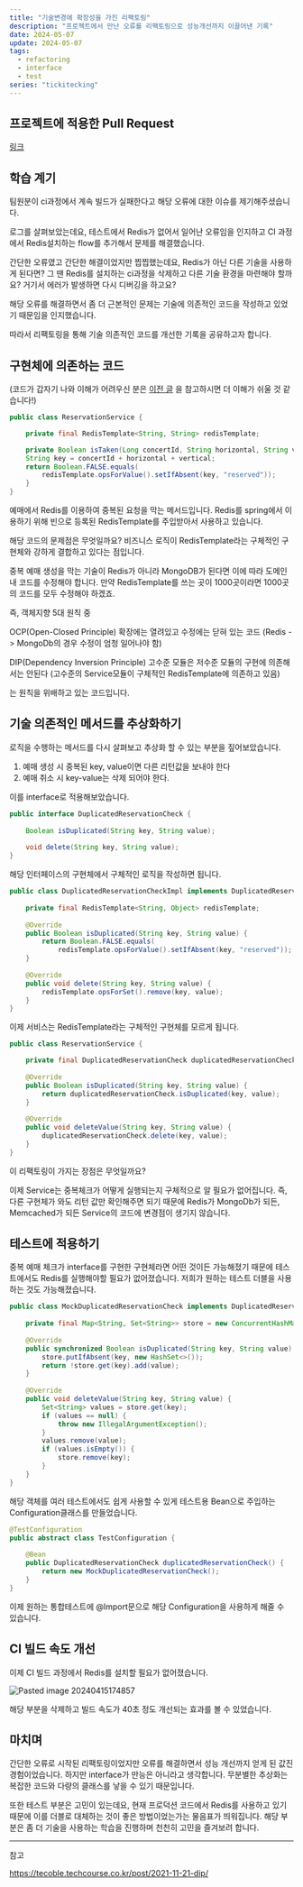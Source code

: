 ```yaml
---
title: "기술변경에 확장성을 가진 리팩토링"
description: "프로젝트에서 만난 오류를 리팩토링으로 성능개선까지 이끌어낸 기록"
date: 2024-05-07
update: 2024-05-07
tags:
  - refactoring
  - interface
  - test
series: "tickitecking"
---
```


## 프로젝트에 적용한 Pull Request

[링크](https://github.com/lay-down-coding/tickitecking/pull/45)

## 학습 계기

팀원분이 ci과정에서 계속 빌드가 실패한다고 해당 오류에 대한 이슈를 제기해주셨습니다.

로그를 살펴보았는데요, 테스트에서 Redis가 없어서 일어난 오류임을 인지하고 CI 과정에서 Redis설치하는 flow를 추가해서 문제를 해결했습니다.

간단한 오류였고 간단한 해결이었지만 찝찝했는데요, Redis가 아닌 다른 기술을 사용하게 된다면? 그 땐 Redis를 설치하는 ci과정을 삭제하고 다른 기술 환경을 마련해야 할까요? 거기서 에러가 발생하면 다시 디버깅을 하고요? 

해당 오류를 해결하면서 좀 더 근본적인 문제는 기술에 의존적인 코드을 작성하고 있었기 때문임을 인지했습니다.

따라서 리팩토링을 통해 기술 의존적인 코드를 개선한 기록을 공유하고자 합니다.

## 구현체에 의존하는 코드

(코드가 갑자기 나와 이해가 어려우신 분은 [이전 글](https://jinkshower.github.io/ticket_reservation_concurrency/) 을 참고하시면 더 이해가 쉬울 것 같습니다!)
```java
public class ReservationService {

	private final RedisTemplate<String, String> redisTemplate;

	private Boolean isTaken(Long concertId, String horizontal, String vertical) {  
    String key = concertId + horizontal + vertical;  
    return Boolean.FALSE.equals(  
        redisTemplate.opsForValue().setIfAbsent(key, "reserved"));  
	}
}

```
예매에서 Redis를 이용하여 중복된 요청을 막는 메서드입니다. 
Redis를 spring에서 이용하기 위해 빈으로 등록된 RedisTemplate를 주입받아서 사용하고 있습니다.

해당 코드의 문제점은 무엇일까요? 
비즈니스 로직이 RedisTemplate라는 구체적인 구현체와 강하게 결합하고 있다는 점입니다. 

중복 예매 생성을 막는 기술이 Redis가 아니라 MongoDB가 된다면 이에 따라 도메인 내 코드를 수정해야 합니다. 만약 RedisTemplate를 쓰는 곳이 1000곳이라면 1000곳의 코드를 모두 수정해야 하겠죠.

즉, 객체지향 5대 원칙 중 

OCP(Open-Closed Principle) 확장에는 열려있고 수정에는 닫혀 있는 코드 
(Redis -> MongoDb의 경우 수정이 엄청 일어나야 함)

DIP(Dependency Inversion Principle) 고수준 모듈은 저수준 모듈의 구현에 의존해서는 안된다 
(고수준의 Service모듈이 구체적인 RedisTemplate에 의존하고 있음)

는 원칙을 위배하고 있는 코드입니다.

## 기술 의존적인 메서드를 추상화하기 

로직을 수행하는 메서드를 다시 살펴보고 추상화 할 수 있는 부분을 짚어보았습니다.

1. 예매 생성 시 중복된 key, value이면 다른 리턴값을 보내야 한다 
2. 예매 취소 시 key-value는 삭제 되어야 한다.

이를 interface로 적용해보았습니다. 

```java
public interface DuplicatedReservationCheck {  
  
    Boolean isDuplicated(String key, String value);  
  
    void delete(String key, String value);  
}
```

해당 인터페이스의 구현체에서 구체적인 로직을 작성하면 됩니다.

```java
public class DuplicatedReservationCheckImpl implements DuplicatedReservationCheck {  
  
    private final RedisTemplate<String, Object> redisTemplate;  
  
    @Override  
    public Boolean isDuplicated(String key, String value) {  
	    return Boolean.FALSE.equals(  
	        redisTemplate.opsForValue().setIfAbsent(key, "reserved")); 
    }  
  
    @Override  
    public void delete(String key, String value) {  
        redisTemplate.opsForSet().remove(key, value);  
    }  
}
```

이제 서비스는 RedisTemplate라는 구체적인 구현체를 모르게 됩니다. 

```java
public class ReservationService {

	private final DuplicatedReservationCheck duplicatedReservationCheck;
	
    @Override  
    public Boolean isDuplicated(String key, String value) {  
	    return duplicatedReservationCheck.isDuplicated(key, value); 
    }  
  
    @Override  
    public void deleteValue(String key, String value) {  
        duplicatedReservationCheck.delete(key, value);  
    }
}
```

이 리팩토링이 가지는 장점은 무엇일까요?

이제 Service는 중복체크가 어떻게 실행되는지 구체적으로 알 필요가 없어집니다. 
즉, 다른 구현체가 와도 리턴 값만 확인해주면 되기 때문에 Redis가 MongoDb가 되든, Memcached가 되든 Service의 코드에 변경점이 생기지 않습니다. 

## 테스트에 적용하기

중복 예매 체크가 interface를 구현한 구현체라면 어떤 것이든 가능해졌기 때문에 테스트에서도 Redis를 실행해야할 필요가 없어졌습니다. 저희가 원하는 테스트 더블을 사용하는 것도 가능해졌습니다.

```java
public class MockDuplicatedReservationCheck implements DuplicatedReservationCheck {  
  
    private final Map<String, Set<String>> store = new ConcurrentHashMap<>();  
  
    @Override  
    public synchronized Boolean isDuplicated(String key, String value) {  
        store.putIfAbsent(key, new HashSet<>());  
        return !store.get(key).add(value);  
    }  
  
    @Override  
    public void deleteValue(String key, String value) {  
        Set<String> values = store.get(key);  
        if (values == null) {  
            throw new IllegalArgumentException();  
        }  
        values.remove(value);  
        if (values.isEmpty()) {  
            store.remove(key);  
        }  
    }  
}
```

해당 객체를 여러 테스트에서도 쉽게 사용할 수 있게 테스트용 Bean으로 주입하는 Configuration클래스를 만들었습니다.

```java
@TestConfiguration  
public abstract class TestConfiguration {  
  
    @Bean  
    public DuplicatedReservationCheck duplicatedReservationCheck() {  
        return new MockDuplicatedReservationCheck();  
    }  
}
```

이제 원하는 통합테스트에 @Import문으로 해당 Configuration을 사용하게 해줄 수 있습니다.

## CI 빌드 속도 개선

이제 CI 빌드 과정에서 Redis를 설치할 필요가 없어졌습니다.

![Pasted image 20240415174857](https://github.com/jinkshower/jinkshower.github.io/assets/135244018/0a40aa1d-b6f9-4b58-b96f-2d1d8b154da9)

해당 부분을 삭제하고 빌드 속도가 40초 정도 개선되는 효과를 볼 수 있었습니다. 

## 마치며

간단한 오류로 시작된 리팩토링이었지만 오류를 해결하면서 성능 개선까지 얻게 된 값진 경험이었습니다.
하지만 interface가 만능은 아니라고 생각합니다. 무분별한 추상화는 복잡한 코드와 다량의 클래스를 낳을 수 있기 때문입니다.

또한 테스트 부분은 고민이 있는데요, 현재 프로덕션 코드에서 Redis를 사용하고 있기 때문에 이를 더블로 대체하는 것이 좋은 방법이었는가는 물음표가 띄워집니다. 해당 부분은 좀 더 기술을 사용하는 학습을 진행하며 천천히 고민을 즐겨보려 합니다.

---

참고 

https://tecoble.techcourse.co.kr/post/2021-11-21-dip/
